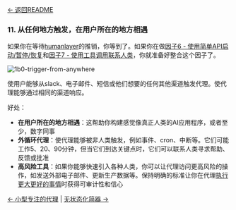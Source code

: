 [← 返回README](https://github.com/humanlayer/12-factor-agents/blob/main/README.md)

### 11. 从任何地方触发，在用户所在的地方相遇

如果你在等待[humanlayer](https://humanlayer.dev)的推销，你等到了。如果你在做[因子6 - 使用简单API启动/暂停/恢复](https://github.com/humanlayer/12-factor-agents/blob/main/content/factor-06-launch-pause-resume.md)和[因子7 - 使用工具调用联系人类](https://github.com/humanlayer/12-factor-agents/blob/main/content/factor-07-contact-humans-with-tools.md)，你就准备好整合这个因子了。

![1b0-trigger-from-anywhere](https://github.com/humanlayer/12-factor-agents/blob/main/img/1b0-trigger-from-anywhere.png)

使用户能够从slack、电子邮件、短信或他们想要的任何其他渠道触发代理。使代理能够通过相同的渠道响应。

好处：

- **在用户所在的地方相遇**：这帮助你构建感觉像真正人类的AI应用程序，或者至少，数字同事
- **外循环代理**：使代理能够被非人类触发，例如事件、cron、中断等。它们可能工作5、20、90分钟，但当它们到达关键点时，它们可以联系人类寻求帮助、反馈或批准
- **高风险工具**：如果你能够快速引入各种人类，你可以让代理访问更高风险的操作，如发送外部电子邮件、更新生产数据等。保持明确的标准让你在代理[执行更大更好的事情](https://github.com/humanlayer/12-factor-agents/blob/main/content/factor-10-small-focused-agents.md#what-if-llms-get-smarter)时获得可审计性和信心

[← 小型专注的代理](https://github.com/humanlayer/12-factor-agents/blob/main/content/factor-10-small-focused-agents.md) | [无状态化简器 →](https://github.com/humanlayer/12-factor-agents/blob/main/content/factor-12-stateless-reducer.md)